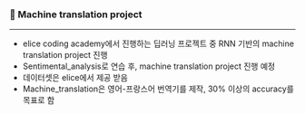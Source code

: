 ### 🤖 Machine translation project

---

- elice coding academy에서 진행하는 딥러닝 프로젝트 중 RNN 기반의 machine translation project 진행
- Sentimental_analysis로 연습 후, machine translation project 진행 예정
- 데이터셋은 elice에서 제공 받음
- Machine_translation은 영어-프랑스어 번역기를 제작, 30% 이상의 accuracy를 목표로 함 

